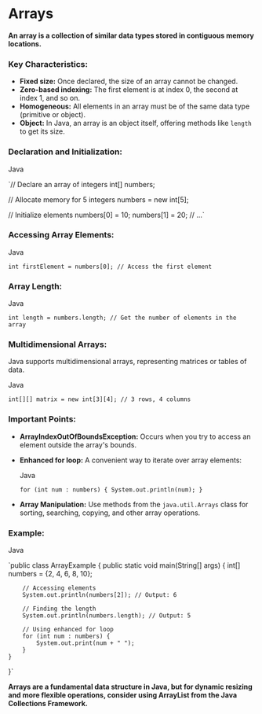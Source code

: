 # Arrays

**An array is a collection of similar data types stored in contiguous memory locations.**

### Key Characteristics:

- **Fixed size:** Once declared, the size of an array cannot be changed.
- **Zero-based indexing:** The first element is at index 0, the second at index 1, and so on.
- **Homogeneous:** All elements in an array must be of the same data type (primitive or object).
- **Object:** In Java, an array is an object itself, offering methods like `length` to get its size.

### Declaration and Initialization:

Java

`// Declare an array of integers
int[] numbers;

// Allocate memory for 5 integers
numbers = new int[5];

// Initialize elements
numbers[0] = 10;
numbers[1] = 20;
// ...`

### Accessing Array Elements:

Java

`int firstElement = numbers[0]; // Access the first element`

### Array Length:

Java

`int length = numbers.length; // Get the number of elements in the array`

### Multidimensional Arrays:

Java supports multidimensional arrays, representing matrices or tables of data.

Java

`int[][] matrix = new int[3][4]; // 3 rows, 4 columns`

### Important Points:

- **ArrayIndexOutOfBoundsException:** Occurs when you try to access an element outside the array's bounds.
- **Enhanced for loop:** A convenient way to iterate over array elements:
    
    Java
    
    `for (int num : numbers) {
        System.out.println(num);
    }`
    
- **Array Manipulation:** Use methods from the `java.util.Arrays` class for sorting, searching, copying, and other array operations.

### Example:

Java

`public class ArrayExample {
    public static void main(String[] args) {
        int[] numbers = {2, 4, 6, 8, 10};

        // Accessing elements
        System.out.println(numbers[2]); // Output: 6

        // Finding the length
        System.out.println(numbers.length); // Output: 5

        // Using enhanced for loop
        for (int num : numbers) {
            System.out.print(num + " ");
        }
    }
}`

**Arrays are a fundamental data structure in Java, but for dynamic resizing and more flexible operations, consider using ArrayList from the Java Collections Framework.**